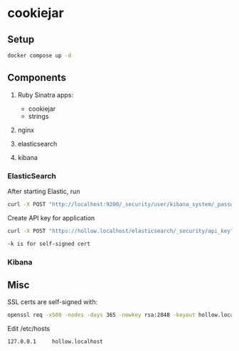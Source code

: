 # cookiejar

## Setup

```bash
docker compose up -d
```

## Components

1. Ruby Sinatra apps:

    - cookiejar
    - strings

2. nginx

3. elasticsearch

4. kibana

### ElasticSearch

After starting Elastic, run

```bash
curl -X POST "http://localhost:9200/_security/user/kibana_system/_password" -H 'Content-Type: application/json' -d '{"password": "<new_password>"}' -u elastic:<YOUR_ELASTIC_PASSWORD>
```

Create API key for application

```bash
curl -X POST "https://hollow.localhost/elasticsearch/_security/api_key" -H "Content-Type: application/json" -u elastic:changeme -d '{"name": "cookiejar_app_key", "role_descriptors": {"cookiejar_app_role": {"cluster": ["all"], "index": [{"names": ["cookiejar-logs"], "privileges": ["read", "write", "create_index"]}]}}}' -k

-k is for self-signed cert
```

### Kibana

## Misc

SSL certs are self-signed with:

```bash
openssl req -x509 -nodes -days 365 -newkey rsa:2048 -keyout hollow.localhost.key -out hollow.localhost.crt -subj "/CN=hollow.localhost"
```

Edit /etc/hosts

```
127.0.0.1     hollow.localhost
```



